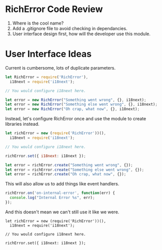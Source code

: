 # RichError Code Review
1. Where is the cool name?
2. Add a .gitignore file to avoid checking in dependancies.
3. User interface design first, how will the developer use this module.

# User Interface Ideas

Current is cumbersome, lots of duplicate parameters.

```JavaScript
let RichError = require('RichError'),
  i18next = require('i18next');

// You would configure i18next here.

let error = new RichError("Something went wrong", {}, i18next);
let error = new RichError("Something else went wrong", {}, i18next);
let error = new RichError("Oh crap, what now", {}, i18next);
```

Instead, let's configure RichError once and use the module to create libraries instead.

```JavaScript
let richError = new (require('RichError'))(),
  i18next = require('i18next');

// You would configure i18next here.

richError.set({ i18next: i18next });

let error = richError.create("Something went wrong", {});
let error = richError.create("Something else went wrong", {});
let error = richError.create("Oh crap, what now", {});
```

This will also allow us to add things like event handlers.
```JavaScript
richError.on('on-internal-error', function(err) {
  console.log("Internal Error %s", err);
});
```

And this doesn't mean we can't still use it like we were.
```
let richError = new (require('RichError'))(),
  i18next = require('i18next');

// You would configure i18next here.

richError.set({ i18next: i18next });

```
